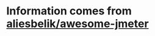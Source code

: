 # Information comes from [aliesbelik/awesome-jmeter](https://github.com/aliesbelik/awesome-jmeter)

